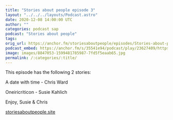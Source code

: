 ```yaml
---
title: "Stories about people episode 3"
layout: "../../../layouts/Podcast.astro"
date: 2020-12-08 14:00:00 UTC
author: ""
categories: podcast sap
podcast: "Stories about people"
tags: 
orig_url: https://anchor.fm/storiesaboutpeople/episodes/Stories-about-people-episode-3-enfi6h
podcast_embed: https://anchor.fm/s/35541e94/podcast/play/23627409/https%3A%2F%2Fd3ctxlq1ktw2nl.cloudfront.net%2Fstaging%2F2020-11-7%2F22ca3b08-62d0-e07b-fc53-dd112cd03c19.mp3
image: images/8847053-1599481785987-7fd5f5eaab65.jpg
permalink: /:categories/:title/
---
```

This episode has the following 2 stories:

A date with time - Chris Ward

Oneiricriticon - Susie Kahlich&nbsp;&nbsp;

Enjoy, Susie & Chris

[storiesaboutpeople.site](http://storiesaboutpeople.site/)